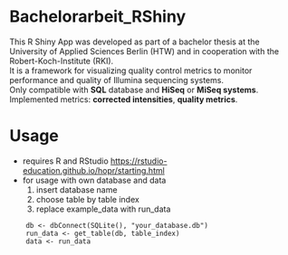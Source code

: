 # Bachelorarbeit_RShiny

This R Shiny App was developed as part of a bachelor thesis at the University of Applied Sciences Berlin (HTW) 
and in cooperation with the Robert-Koch-Institute (RKI).\
It is a framework for visualizing quality control metrics to monitor performance and quality of Illumina sequencing systems.\
Only compatible with **SQL** database and **HiSeq** or **MiSeq systems**.\
Implemented metrics: **corrected intensities**, **quality metrics**.

# Usage
* requires R and RStudio https://rstudio-education.github.io/hopr/starting.html
* for usage with own database and data
  1. insert database name
  2. choose table by table index
  2. replace example_data with run_data
```
    db <- dbConnect(SQLite(), "your_database.db")
    run_data <- get_table(db, table_index)
    data <- run_data
```
 
